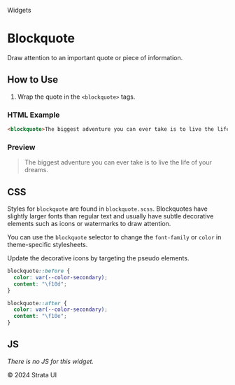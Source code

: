 <p class="section-text">Widgets</p>

# Blockquote

Draw attention to an important quote or piece of information.

## How to Use

1. Wrap the quote in the `<blockquote>` tags.

### HTML Example

```html
<blockquote>The biggest adventure you can ever take is to live the life of your dreams.</blockquote>
```

### Preview

<div class="example-container">
  <blockquote>The biggest adventure you can ever take is to live the life of your dreams.</blockquote>
</div>

## CSS

Styles for `blockquote` are found in `blockquote.scss`. Blockquotes have slightly larger fonts than regular text and usually have subtle decorative elements such as icons or watermarks to draw attention.

You can use the `blockquote` selector to change the `font-family` or `color` in theme-specific stylesheets.

Update the decorative icons by targeting the pseudo elements.

```css
blockquote::before {
  color: var(--color-secondary);
  content: "\f10d";
}

blockquote::after {
  color: var(--color-secondary);
  content: "\f10e";
}
```

## JS

_There is no JS for this widget._

  <div class="footer">
    <p>&copy; 2024 Strata UI</p>
  </div>
